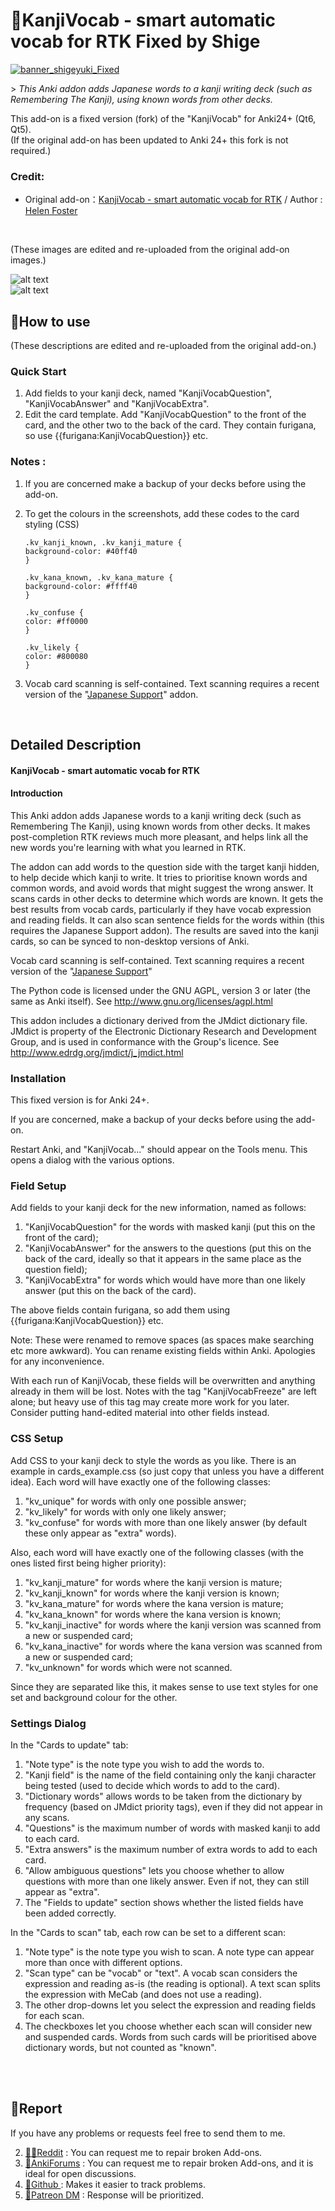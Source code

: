 # 🍣KanjiVocab - smart automatic vocab for RTK Fixed by Shige

[![banner_shigeyuki_Fixed](https://github.com/shigeyukey/Pokemanki-Gold/assets/124401518/8408c164-e95c-4e40-98c1-393b03e04bcb)](http://patreon.com/Shigeyuki)   <br>

\> *This Anki addon adds Japanese words to a kanji writing deck (such as Remembering The Kanji), using known words from other decks.*

This add-on is a fixed version (fork) of the "KanjiVocab" for Anki24+ (Qt6, Qt5).<br>
(If the original add-on has been updated to Anki 24+ this fork is not required.)

### Credit:
   * Original add-on：[KanjiVocab - smart automatic vocab for RTK](https://ankiweb.net/shared/info/1600796261) / Author : [Helen Foster](https://github.com/HelenFoster)

<br>

(These images are edited and re-uploaded from the original add-on images.)

![alt text](images/KanjiVocab/KanjiVocab.gif)
<br>
![alt text](images/KanjiVocab/KanjiVocab_02.gif)



## 📖How to use

(These descriptions are edited and re-uploaded from the original add-on.)

### Quick Start

1. Add fields to your kanji deck, named "KanjiVocabQuestion", "KanjiVocabAnswer" and "KanjiVocabExtra". 
2. Edit the card template. Add "KanjiVocabQuestion" to the front of the card, and the other two to the back of the card. They contain furigana, so use {{furigana:KanjiVocabQuestion}} etc. 

### Notes :
1. If you are concerned make a backup of your decks before using the add-on.
1. To get the colours in the screenshots, add these codes to the card styling (CSS)

    ```
    .kv_kanji_known, .kv_kanji_mature {
    background-color: #40ff40
    }

    .kv_kana_known, .kv_kana_mature {
    background-color: #ffff40
    }

    .kv_confuse {
    color: #ff0000
    }

    .kv_likely {
    color: #800080
    }
    ```
2. Vocab card scanning is self-contained. Text scanning requires a recent version of the "[Japanese Support](https://ankiweb.net/shared/info/3918629684)" addon.


<br>

## Detailed Description

#### KanjiVocab - smart automatic vocab for RTK


#### Introduction


This Anki addon adds Japanese words to a kanji writing deck (such as Remembering The Kanji), using known words from other decks. It makes post-completion RTK reviews much more pleasant, and helps link all the new words you're learning with what you learned in RTK.

The addon can add words to the question side with the target kanji hidden, to help decide which kanji to write. It tries to prioritise known words and common words, and avoid words that might suggest the wrong answer. It scans cards in other decks to determine which words are known. It gets the best results from vocab cards, particularly if they have vocab expression and reading fields. It can also scan sentence fields for the words within (this requires the Japanese Support addon). The results are saved into the kanji cards, so can be synced to non-desktop versions of Anki.


Vocab card scanning is self-contained. Text scanning requires a recent version of the "[Japanese Support](https://ankiweb.net/shared/info/3918629684)"

The Python code is licensed under the GNU AGPL, version 3 or later (the same as Anki itself). See http://www.gnu.org/licenses/agpl.html

This addon includes a dictionary derived from the JMdict dictionary file. JMdict is property of the Electronic Dictionary Research and Development Group, and is used in conformance with the Group's licence. See http://www.edrdg.org/jmdict/j_jmdict.html

### Installation

This fixed version is for Anki 24+.

If you are concerned, make a backup of your decks before using the add-on.

Restart Anki, and "KanjiVocab..." should appear on the Tools menu. This opens a dialog with the various options.

### Field Setup

Add fields to your kanji deck for the new information, named as follows:

1. "KanjiVocabQuestion" for the words with masked kanji (put this on the front of the card);
1. "KanjiVocabAnswer" for the answers to the questions (put this on the back of the card, ideally so that it appears in the same place as the question field);
1. "KanjiVocabExtra" for words which would have more than one likely answer (put this on the back of the card).

The above fields contain furigana, so add them using {{furigana:KanjiVocabQuestion}} etc.

Note: These were renamed to remove spaces (as spaces make searching etc more awkward). You can rename existing fields within Anki. Apologies for any inconvenience.

With each run of KanjiVocab, these fields will be overwritten and anything already in them will be lost. Notes with the tag "KanjiVocabFreeze" are left alone; but heavy use of this tag may create more work for you later. Consider putting hand-edited material into other fields instead.

### CSS Setup

Add CSS to your kanji deck to style the words as you like. There is an example in cards_example.css (so just copy that unless you have a different idea). Each word will have exactly one of the following classes:

1. "kv_unique" for words with only one possible answer;
1. "kv_likely" for words with only one likely answer;
1. "kv_confuse" for words with more than one likely answer (by default these only appear as "extra" words).

Also, each word will have exactly one of the following classes (with the ones listed first being higher priority):

1. "kv_kanji_mature" for words where the kanji version is mature;
1. "kv_kanji_known" for words where the kanji version is known;
1. "kv_kana_mature" for words where the kana version is mature;
1. "kv_kana_known" for words where the kana version is known;
1. "kv_kanji_inactive" for words where the kanji version was scanned from a new or suspended card;
1. "kv_kana_inactive" for words where the kana version was scanned from a new or suspended card;
1. "kv_unknown" for words which were not scanned.

Since they are separated like this, it makes sense to use text styles for one set and background colour for the other.

### Settings Dialog

In the "Cards to update" tab:

1. "Note type" is the note type you wish to add the words to.
1. "Kanji field" is the name of the field containing only the kanji character being tested (used to decide which words to add to the card).
1. "Dictionary words" allows words to be taken from the dictionary by frequency (based on JMdict priority tags), even if they did not appear in any scans.
1. "Questions" is the maximum number of words with masked kanji to add to each card.
1. "Extra answers" is the maximum number of extra words to add to each card.
1. "Allow ambiguous questions" lets you choose whether to allow questions with more than one likely answer. Even if not, they can still appear as "extra".
1. The "Fields to update" section shows whether the listed fields have been added correctly.

In the "Cards to scan" tab, each row can be set to a different scan:

1. "Note type" is the note type you wish to scan. A note type can appear more than once with different options.
1. "Scan type" can be "vocab" or "text". A vocab scan considers the expression and reading as-is (the reading is optional). A text scan splits the expression with MeCab (and does not use a reading).
1. The other drop-downs let you select the expression and reading fields for each scan.
1. The checkboxes let you choose whether each scan will consider new and suspended cards. Words from such cards will be prioritised above dictionary words, but not counted as "known".



<br>
<br>


## 🚨Report

If you have any problems or requests feel free to send them to me.

  <!-- 1. <a href="https://ankiweb.net/shared/review/🟢" target="_blank">👍️Rate Comment</a> : You can contact me anonymously, and AnkiWeb will send you an email when I reply, a high rating increases priority of development. -->
  2. <a href="https://www.reddit.com/r/Anki/comments/1b0eybn/simple_fix_of_broken_addons_for_the_latest_anki/" target="_blank">👩‍🚀Reddit</a> : You can request me to repair broken Add-ons.
  3. <a href="https://forums.ankiweb.net/t/simple-fix-of-broken-add-ons-for-the-latest-anki-by-shige/41650" target="_blank">🌟AnkiForums</a> : You can request me to repair broken Add-ons, and it is ideal for open discussions.
  4. <a href="https://github.com/shigeyukey/my_addons/issues" target="_blank">🐙Github </a> : Makes it easier to track problems.
  5. <a href="https://www.patreon.com/Shigeyuki" target="_blank">💖Patreon DM</a> : Response will be prioritized.

<br>
<br>
<br>
<br>
<br>
<br>
<br>
<br>
<br>
<br>
<br>
<br>
<br>
<br>
<br>
<br>
<br>
<br>